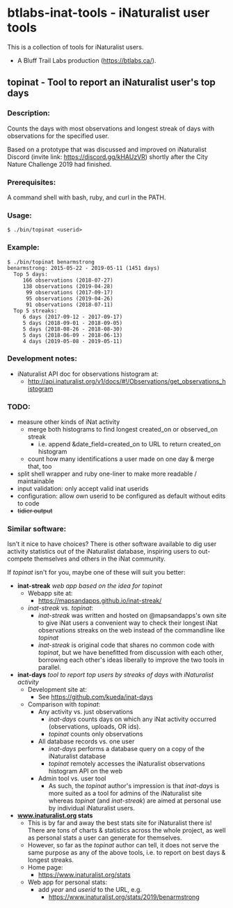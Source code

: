 # btlabs-inat-tools - iNaturalist user tools

This is a collection of tools for iNaturalist users.

- A Bluff Trail Labs production (https://btlabs.ca/).

## topinat - Tool to report an iNaturalist user's top days

### Description:

Counts the days with most observations and longest streak of days with
observations for the specified user.

Based on a prototype that was discussed and improved on iNaturalist
Discord (invite link: https://discord.gg/kHAUzVR) shortly after the
City Nature Challenge 2019 had finished.

### Prerequisites:

A command shell with bash, ruby, and curl in the PATH.

### Usage:

```
$ ./bin/topinat <userid>
```

### Example:

```
$ ./bin/topinat benarmstrong
benarmstrong: 2015-05-22 - 2019-05-11 (1451 days)
  Top 5 days:
     166 observations (2018-07-27)
     138 observations (2019-04-28)
      99 observations (2017-09-17)
      95 observations (2019-04-26)
      91 observations (2018-07-11)
  Top 5 streaks:
     6 days (2017-09-12 - 2017-09-17)
     5 days (2018-09-01 - 2018-09-05)
     5 days (2018-08-26 - 2018-08-30)
     5 days (2018-06-09 - 2018-06-13)
     4 days (2019-05-08 - 2019-05-11)
```

### Development notes:

- iNaturalist API doc for observations histogram at:
  - http://api.inaturalist.org/v1/docs/#!/Observations/get_observations_histogram

### TODO:
  - measure other kinds of iNat activity
      - merge both histograms to find longest created_on or observed_on streak
          - i.e. append &date_field=created_on to URL to return created_on histogram
      - count how many identifications a user made on one day & merge that, too
  - split shell wrapper and ruby one-liner to make more readable / maintainable
  - input validation: only accept valid inat userids
  - configuration: allow own userid to be configured as default without edits to code
  - ~~tidier output~~

### Similar software:

Isn't it nice to have choices? There is other software available to
dig user activity statistics out of the iNaturalist database,
inspiring users to out-compete themselves and others in the iNat
community.

If *topinat* isn't for you, maybe one of these will suit you better:

- **inat-streak** *web app based on the idea for topinat*
    - Webapp site at:
        - https://mapsandapps.github.io/inat-streak/
    - *inat-streak*  vs. *topinat*:
        - *inat-streak* was written and hosted on @mapsandapps's own
          site to give iNat users a convenient way to check their
          longest iNat observations streaks on the web instead of the
          commandline like *topinat*
        - *inat-streak* is original code that shares no common code
          with *topinat*, but we have benefitted from discussion with
          each other, borrowing each other's ideas liberally to
          improve the two tools in parallel.
- **inat-days** *tool to report top users by streaks of days with iNaturalist activity*
    - Development site at:
        - See https://github.com/kueda/inat-days
    - Comparison with *topinat*:
        - Any activity vs. just observations
            - *inat-days* counts days on which any iNat activity occurred
              (observations, uploads, OR ids).
            - *topinat* counts only observations
        - All database records vs. one user
            - *inat-days* performs a database query on a copy of the
              iNaturalist database
            - *topinat* remotely accesses the iNaturalist observations
              histogram API on the web
        - Admin tool vs. user tool
          - As such, the *topinat* author's impression is that
            *inat-days* is more suited as a tool for admins of the
            iNaturalist site whereas *topinat* (and *inat-streak*) are
            aimed at personal use by individual iNaturalist users.
- **www.inaturalist.org stats**
    - This is by far and away the best stats site for iNaturalist
      there is! There are tons of charts & statistics across the
      whole project, as well as personal stats a user can generate for
      themselves.
    - However, so far as the *topinat* author can tell, it does not
      serve the same purpose as any of the above tools, i.e. to report
      on best days & longest streaks.
    - Home page:
        - https://www.inaturalist.org/stats
    - Web app for personal stats:
        - add *year* and *userid* to the URL, e.g.
            - https://www.inaturalist.org/stats/2019/benarmstrong

